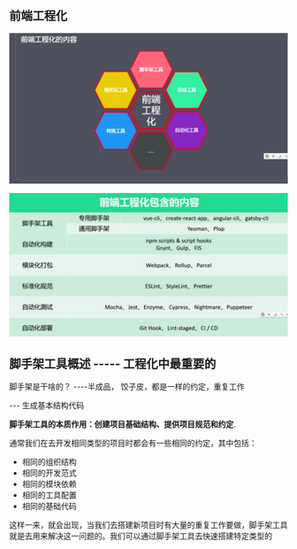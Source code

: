 ## 前端工程化

![image-20210806061235308](https://raw.githubusercontent.com/github50673488/Figurebed/main/img/image-20210806061235308.png)

![image-20210806061307314](https://raw.githubusercontent.com/github50673488/Figurebed/main/img/image-20210806061307314.png)





## 

## 脚手架工具概述  ----- 工程化中最重要的

 脚手架是干啥的？ ----半成品， 饺子皮，都是一样的约定，重复工作

--- 生成基本结构代码



**脚手架工具的本质作用：创建项目基础结构、提供项目规范和约定**.

通常我们在去开发相同类型的项目时都会有一些相同的约定，其中包括：

- 相同的组织结构
- 相同的开发范式
- 相同的模块依赖
- 相同的工具配置
- 相同的基础代码

这样一来，就会出现，当我们去搭建新项目时有大量的重复工作要做，脚手架工具就是去用来解决这一问题的。我们可以通过脚手架工具去快速搭建特定类型的



